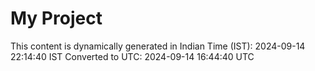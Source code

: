 # My Project

This content is dynamically generated in Indian Time (IST): 2024-09-14 22:14:40 IST
Converted to UTC: 2024-09-14 16:44:40 UTC
